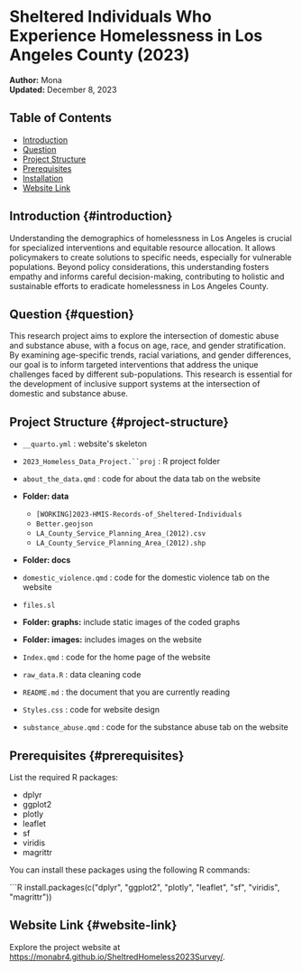 # Sheltered Individuals Who Experience Homelessness in Los Angeles County (2023)

**Author:** Mona\
**Updated:** December 8, 2023

## Table of Contents

-   [Introduction](#introduction)
-   [Question](#question)
-   [Project Structure](#project-structure)
-   [Prerequisites](#prerequisites)
-   [Installation](#installation)
-   [Website Link](#website-link)

## Introduction {#introduction}

Understanding the demographics of homelessness in Los Angeles is crucial for specialized interventions and equitable resource allocation. It allows policymakers to create solutions to specific needs, especially for vulnerable populations. Beyond policy considerations, this understanding fosters empathy and informs careful decision-making, contributing to holistic and sustainable efforts to eradicate homelessness in Los Angeles County.

## Question {#question}

This research project aims to explore the intersection of domestic abuse and substance abuse, with a focus on age, race, and gender stratification. By examining age-specific trends, racial variations, and gender differences, our goal is to inform targeted interventions that address the unique challenges faced by different sub-populations. This research is essential for the development of inclusive support systems at the intersection of domestic and substance abuse.

## Project Structure  {#project-structure}

-   `__quarto.yml` : website's skeleton

-   `2023_Homeless_Data_Project.``proj` : R project folder

-   `about_the_data.qmd` : code for about the data tab on the website

-   **Folder: data**

    -   `[WORKING]2023-HMIS-Records-of_Sheltered-Individuals`
    -   `Better.geojson`
    -   `LA_County_Service_Planning_Area_(2012).csv`
    -   `LA_County_Service_Planning_Area_(2012).shp`

-   **Folder: docs**

-   `domestic_violence.qmd` : code for the domestic violence tab on the website

-   `files.sl`

-   **Folder: graphs:** include static images of the coded graphs

-   **Folder: images:** includes images on the website

-   `Index.qmd` : code for the home page of the website

-   `raw_data.R` : data cleaning code

-   `README.md` : the document that you are currently reading

-   `Styles.css` : code for website design

-   `substance_abuse.qmd` : code for the substance abuse tab on the website

## Prerequisites {#prerequisites}

List the required R packages:

-   dplyr
-   ggplot2
-   plotly
-   leaflet
-   sf
-   viridis
-   magrittr

You can install these packages using the following R commands:

\`\`\`R install.packages(c("dplyr", "ggplot2", "plotly", "leaflet", "sf", "viridis", "magrittr"))

## Website Link {#website-link}

Explore the project website at <https://monabr4.github.io/SheltredHomeless2023Survey/>.
